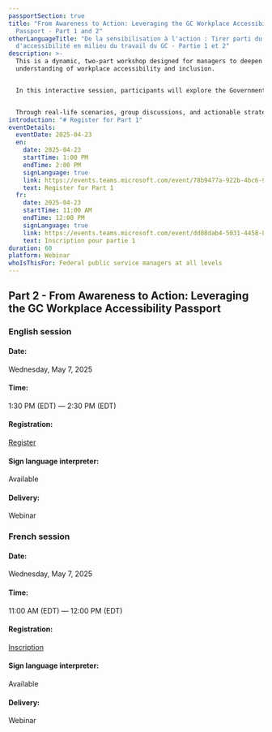 ```yaml
---
passportSection: true
title: "From Awareness to Action: Leveraging the GC Workplace Accessibility
  Passport - Part 1 and 2"
otherLanguageTitle: "De la sensibilisation à l'action : Tirer parti du Passeport
  d'accessibilité en milieu du travail du GC - Partie 1 et 2"
description: >-
  This is a dynamic, two-part workshop designed for managers to deepen their
  understanding of workplace accessibility and inclusion. 


  In this interactive session, participants will explore the Government of Canada Workplace Accessibility Passport, learning how to apply its principles to create a more accessible and supportive work environment. 


  Through real-life scenarios, group discussions, and actionable strategies, managers will gain the tools they need to implement meaningful changes that promote accessibility and equip all employees to succeed.
introduction: "# Register for Part 1"
eventDetails:
  eventDate: 2025-04-23
  en:
    date: 2025-04-23
    startTime: 1:00 PM
    endTime: 2:00 PM
    signLanguage: true
    link: https://events.teams.microsoft.com/event/78b9477a-922b-4bc6-9864-8290198178fa@d05bc194-94bf-4ad6-ae2e-1db0f2e38f5e
    text: Register for Part 1
  fr:
    date: 2025-04-23
    startTime: 11:00 AM
    endTime: 12:00 PM
    signLanguage: true
    link: https://events.teams.microsoft.com/event/dd08dab4-5031-4458-8899-fff6965b6a55@d05bc194-94bf-4ad6-ae2e-1db0f2e38f5e
    text: Inscription pour partie 1
duration: 60
platform: Webinar
whoIsThisFor: Federal public service managers at all levels
---
```

## Part 2 - From Awareness to Action: Leveraging the GC Workplace Accessibility Passport

### English session

#### Date:

Wednesday, May 7, 2025

#### Time:

1:30 PM (EDT) — 2:30 PM (EDT) 

#### Registration:

[Register](https://events.teams.microsoft.com/event/ef25b7b2-21f9-418f-ba97-ed9252f52dcc@d05bc194-94bf-4ad6-ae2e-1db0f2e38f5e)

#### [](https://events.teams.microsoft.com/event/ae023b05-ccdc-4a0a-babf-3b02165472db@d05bc194-94bf-4ad6-ae2e-1db0f2e38f5e)Sign language interpreter:

Available

#### Delivery:

Webinar

### French session

#### Date:

Wednesday, May 7, 2025

#### Time:

11:00 AM (EDT) — 12:00 PM (EDT)

#### Registration:

[Inscription](https://events.teams.microsoft.com/event/360d54ca-6f99-4ac5-bf27-30b465abd84c@d05bc194-94bf-4ad6-ae2e-1db0f2e38f5e)

#### [](https://events.teams.microsoft.com/event/6e047035-8c0d-4f74-9229-e373e286112a@d05bc194-94bf-4ad6-ae2e-1db0f2e38f5e)Sign language interpreter:

Available

#### Delivery:

Webinar
